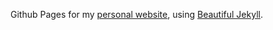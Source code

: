 Github Pages for my [personal website](https://adamblahuta.com/), using [Beautiful Jekyll](https://github.com/daattali/beautiful-jekyll).
